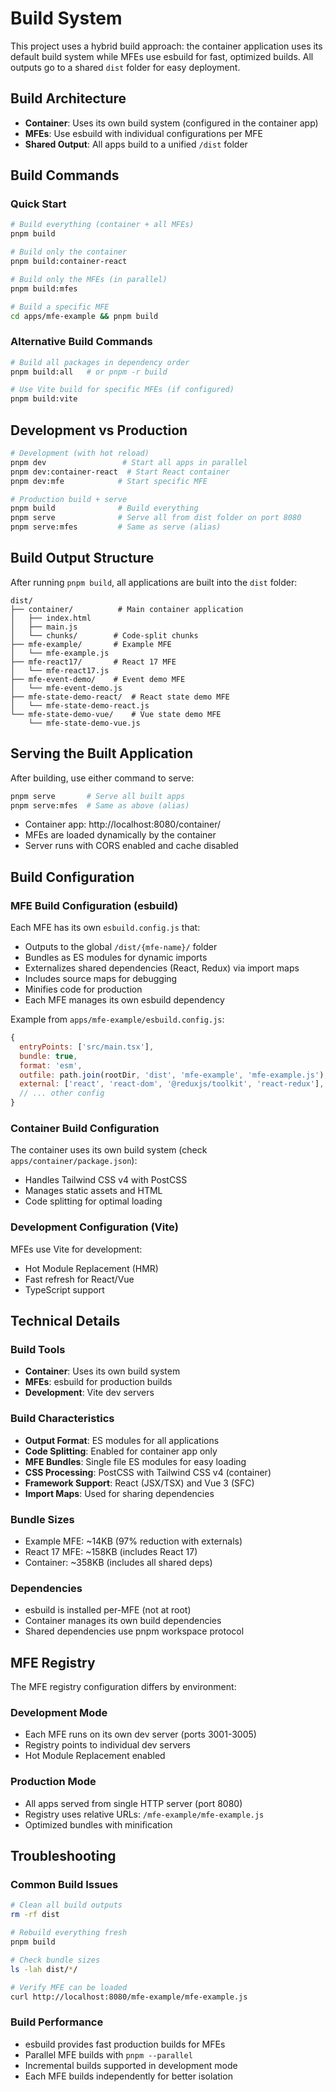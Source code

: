 # Build System

This project uses a hybrid build approach: the container application uses its default build system while MFEs use esbuild for fast, optimized builds. All outputs go to a shared `dist` folder for easy deployment.

## Build Architecture

- **Container**: Uses its own build system (configured in the container app)
- **MFEs**: Use esbuild with individual configurations per MFE
- **Shared Output**: All apps build to a unified `/dist` folder

## Build Commands

### Quick Start

```bash
# Build everything (container + all MFEs)
pnpm build

# Build only the container
pnpm build:container-react

# Build only the MFEs (in parallel)
pnpm build:mfes

# Build a specific MFE
cd apps/mfe-example && pnpm build
```

### Alternative Build Commands

```bash
# Build all packages in dependency order
pnpm build:all   # or pnpm -r build

# Use Vite build for specific MFEs (if configured)
pnpm build:vite
```

## Development vs Production

```bash
# Development (with hot reload)
pnpm dev                 # Start all apps in parallel
pnpm dev:container-react  # Start React container
pnpm dev:mfe            # Start specific MFE

# Production build + serve
pnpm build              # Build everything
pnpm serve              # Serve all from dist folder on port 8080
pnpm serve:mfes         # Same as serve (alias)
```

## Build Output Structure

After running `pnpm build`, all applications are built into the `dist` folder:

```
dist/
├── container/          # Main container application
│   ├── index.html
│   ├── main.js
│   └── chunks/        # Code-split chunks
├── mfe-example/       # Example MFE
│   └── mfe-example.js
├── mfe-react17/       # React 17 MFE
│   └── mfe-react17.js
├── mfe-event-demo/    # Event demo MFE
│   └── mfe-event-demo.js
├── mfe-state-demo-react/  # React state demo MFE
│   └── mfe-state-demo-react.js
└── mfe-state-demo-vue/    # Vue state demo MFE
    └── mfe-state-demo-vue.js
```

## Serving the Built Application

After building, use either command to serve:

```bash
pnpm serve       # Serve all built apps
pnpm serve:mfes  # Same as above (alias)
```

- Container app: http://localhost:8080/container/
- MFEs are loaded dynamically by the container
- Server runs with CORS enabled and cache disabled

## Build Configuration

### MFE Build Configuration (esbuild)

Each MFE has its own `esbuild.config.js` that:

- Outputs to the global `/dist/{mfe-name}/` folder
- Bundles as ES modules for dynamic imports
- Externalizes shared dependencies (React, Redux) via import maps
- Includes source maps for debugging
- Minifies code for production
- Each MFE manages its own esbuild dependency

Example from `apps/mfe-example/esbuild.config.js`:

```javascript
{
  entryPoints: ['src/main.tsx'],
  bundle: true,
  format: 'esm',
  outfile: path.join(rootDir, 'dist', 'mfe-example', 'mfe-example.js'),
  external: ['react', 'react-dom', '@reduxjs/toolkit', 'react-redux'],
  // ... other config
}
```

### Container Build Configuration

The container uses its own build system (check `apps/container/package.json`):

- Handles Tailwind CSS v4 with PostCSS
- Manages static assets and HTML
- Code splitting for optimal loading

### Development Configuration (Vite)

MFEs use Vite for development:

- Hot Module Replacement (HMR)
- Fast refresh for React/Vue
- TypeScript support

## Technical Details

### Build Tools

- **Container**: Uses its own build system
- **MFEs**: esbuild for production builds
- **Development**: Vite dev servers

### Build Characteristics

- **Output Format**: ES modules for all applications
- **Code Splitting**: Enabled for container app only
- **MFE Bundles**: Single file ES modules for easy loading
- **CSS Processing**: PostCSS with Tailwind CSS v4 (container)
- **Framework Support**: React (JSX/TSX) and Vue 3 (SFC)
- **Import Maps**: Used for sharing dependencies

### Bundle Sizes

- Example MFE: ~14KB (97% reduction with externals)
- React 17 MFE: ~158KB (includes React 17)
- Container: ~358KB (includes all shared deps)

### Dependencies

- esbuild is installed per-MFE (not at root)
- Container manages its own build dependencies
- Shared dependencies use pnpm workspace protocol

## MFE Registry

The MFE registry configuration differs by environment:

### Development Mode

- Each MFE runs on its own dev server (ports 3001-3005)
- Registry points to individual dev servers
- Hot Module Replacement enabled

### Production Mode

- All apps served from single HTTP server (port 8080)
- Registry uses relative URLs: `/mfe-example/mfe-example.js`
- Optimized bundles with minification

## Troubleshooting

### Common Build Issues

```bash
# Clean all build outputs
rm -rf dist

# Rebuild everything fresh
pnpm build

# Check bundle sizes
ls -lah dist/*/

# Verify MFE can be loaded
curl http://localhost:8080/mfe-example/mfe-example.js
```

### Build Performance

- esbuild provides fast production builds for MFEs
- Parallel MFE builds with `pnpm --parallel`
- Incremental builds supported in development mode
- Each MFE builds independently for better isolation
